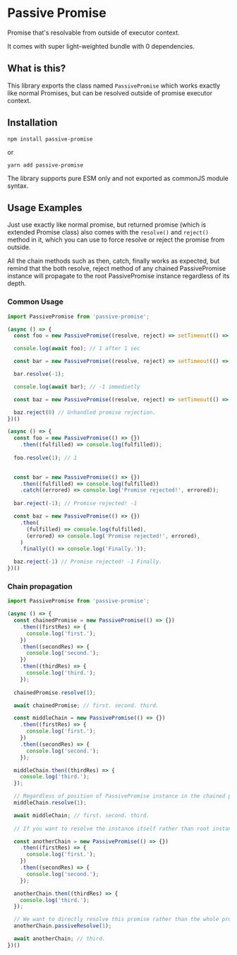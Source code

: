 # Passive Promise

Promise that's resolvable from outside of executor context.

It comes with super light-weighted bundle with 0 dependencies.

## What is this?

This library exports the class named `PassivePromise` which works exactly like normal Promises, but can be resolved outside of promise executor context.

## Installation

`npm install passive-promise`

or

`yarn add passive-promise`

The library supports pure ESM only and not exported as commonJS module syntax.

## Usage Examples

Just use exactly like normal promise, but returned promise (which is extended Promise class) also comes with the `resolve()` and `reject()` method in it, which you can use to force resolve or reject the promise from outside.

All the chain methods such as then, catch, finally works as expected, but remind that the both resolve, reject method of any chained PassivePromise instance will propagate to the root PassivePromise instance regardless of its depth.

### Common Usage

```javascript
import PassivePromise from 'passive-promise';

(async () => {
  const foo = new PassivePromise((resolve, reject) => setTimeout(() => resolve(1), 1000));

  console.log(await foo); // 1 after 1 sec

  const bar = new PassivePromise((resolve, reject) => setTimeout(() => resolve(1), 1000));

  bar.resolve(-1);

  console.log(await bar); // -1 immedietly

  const baz = new PassivePromise((resolve, reject) => setTimeout(() => resolve(1), 1000));

  baz.reject(0) // Unhandled promise rejection.
})()

(async () => {
  const foo = new PassivePromise(() => {})
    .then((fulfilled) => console.log(fulfilled));
  
  foo.resolve(1); // 1

  
  const bar = new PassivePromise(() => {})
    .then((fulfilled) => console.log(fulfilled))
    .catch((errored) => console.log('Promise rejected!', errored));
  
  bar.reject(-1); // Promise rejected! -1

  const baz = new PassivePromise(() => {})
    .then(
      (fulfilled) => console.log(fulfilled),
      (errored) => console.log('Promise rejected!', errored),
    )
    .finally(() => console.log('Finally.'));

  baz.reject(-1) // Promise rejected! -1 Finally.
})()

```

### Chain propagation


```javascript
import PassivePromise from 'passive-promise';

(async () => {
  const chainedPromise = new PassivePromise(() => {})
    .then((firstRes) => {
      console.log('first.');
    })
    .then((secondRes) => {
      console.log('second.');
    })
    .then((thirdRes) => {
      console.log('third.');
    });
  
  chainedPromise.resolve(1); 

  await chainedPromise; // first. second. third.

  const middleChain = new PassivePromise(() => {})
    .then((firstRes) => {
      console.log('first.');
    })
    .then((secondRes) => {
      console.log('second.');
    });

  middleChain.then((thirdRes) => {
    console.log('third.');
  });

  // Regardless of position of PassivePromise instance in the chained promises, they always resolve root promise in the chain.
  middleChain.resolve(1);

  await middleChain; // first. second. third.
  
  // If you want to resolve the instance itself rather than root instance, use passiveResolve() and passiveReject() instead.

  const anotherChain = new PassivePromise(() => {})
    .then((firstRes) => {
      console.log('first.');
    })
    .then((secondRes) => {
      console.log('second.');
    });

  anotherChain.then((thirdRes) => {
    console.log('third.');
  });

  // We want to directly resolve this promise rather than the whole promise chain here.
  anotherChain.passiveResolve(1);

  await anotherChain; // third.
})()
```
